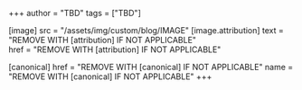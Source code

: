 +++
author           = "TBD"
tags             = ["TBD"]

[image]
src = "/assets/img/custom/blog/IMAGE"
[image.attribution] 
text = "REMOVE WITH [attribution] IF NOT APPLICABLE"  
href = "REMOVE WITH [attribution] IF NOT APPLICABLE"

[canonical]
href = "REMOVE WITH [canonical] IF NOT APPLICABLE"
name = "REMOVE WITH [canonical] IF NOT APPLICABLE"
+++
